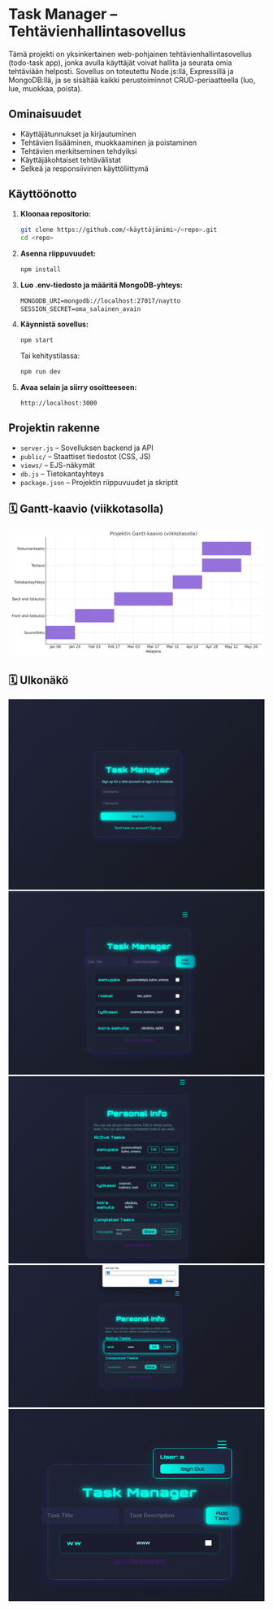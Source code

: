 # Task Manager – Tehtävienhallintasovellus

Tämä projekti on yksinkertainen web-pohjainen tehtävienhallintasovellus (todo-task app), jonka avulla käyttäjät voivat hallita ja seurata omia tehtäviään helposti. Sovellus on toteutettu Node.js:llä, Expressillä ja MongoDB:llä, ja se sisältää kaikki perustoiminnot CRUD-periaatteella (luo, lue, muokkaa, poista).

## Ominaisuudet

- Käyttäjätunnukset ja kirjautuminen
- Tehtävien lisääminen, muokkaaminen ja poistaminen
- Tehtävien merkitseminen tehdyiksi
- Käyttäjäkohtaiset tehtävälistat
- Selkeä ja responsiivinen käyttöliittymä

## Käyttöönotto

1. **Kloonaa repositorio:**
   ```bash
   git clone https://github.com/<käyttäjänimi>/<repo>.git
   cd <repo>
   ```

2. **Asenna riippuvuudet:**
   ```bash
   npm install
   ```

3. **Luo .env-tiedosto ja määritä MongoDB-yhteys:**
   ```
   MONGODB_URI=mongodb://localhost:27017/naytto
   SESSION_SECRET=oma_salainen_avain
   ```

4. **Käynnistä sovellus:**
   ```bash
   npm start
   ```
   Tai kehitystilassa:
   ```bash
   npm run dev
   ```

5. **Avaa selain ja siirry osoitteeseen:**
   ```
   http://localhost:3000
   ```

## Projektin rakenne

- `server.js` – Sovelluksen backend ja API
- `public/` – Staattiset tiedostot (CSS, JS)
- `views/` – EJS-näkymät
- `db.js` – Tietokantayhteys
- `package.json` – Projektin riippuvuudet ja skriptit

## 🗓 Gantt-kaavio (viikkotasolla)

![Muokkaaminen](../kuvat/gantt_kuva_viikkotasolla.png)

## 🗓 Ulkonäkö 

![Kirjautuminen](../kuvat/etusivu.png)
![Etusivu](../kuvat/taskSivu.png)
![Personal](../kuvat/personal.png)
![Muokkaus](../kuvat/edit.png)
![Hampurilaismenu](../kuvat/hamppari.png)

